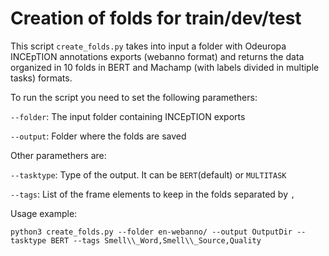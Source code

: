 # Creation of folds for train/dev/test 

This script `create_folds.py` takes into input a folder with Odeuropa INCEpTION annotations exports (webanno format) and returns the data organized in 10 folds in BERT and Machamp (with labels divided in multiple tasks) formats.

To run the script you need to set the following paramethers:

`--folder`: The input folder containing INCEpTION exports

`--output`: Folder where the folds are saved

Other paramethers are:

`--tasktype`: Type of the output. It can be `BERT`(default) or `MULTITASK`

`--tags`: List of the frame elements to keep in the folds separated by `,`


Usage example:
```
python3 create_folds.py --folder en-webanno/ --output OutputDir --tasktype BERT --tags Smell\\_Word,Smell\\_Source,Quality
```